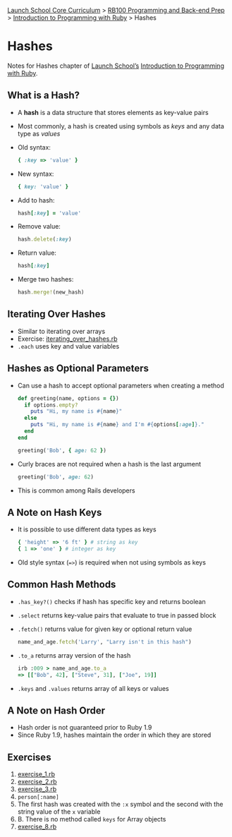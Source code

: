 [Launch School Core Curriculum][readme] >
[RB100 Programming and Back-end Prep][rb100-notes] >
[Introduction to Programming with Ruby][ruby-intro-notes] >
Hashes

# Hashes

Notes for Hashes chapter of [Launch School’s][launch-school] [Introduction to Programming with Ruby][ruby-intro-book].

## What is a Hash?

- A **hash** is a data structure that stores elements as key-value pairs
- Most commonly, a hash is created using symbols as _keys_ and any data type as _values_
- Old syntax:
  <!-- prettier-ignore -->
  ```ruby
  { :key => 'value' }
  ```

- New syntax:

  ```ruby
  { key: 'value' }
  ```

- Add to hash:

  ```ruby
  hash[:key] = 'value'
  ```

- Remove value:

  ```ruby
  hash.delete(:key)
  ```

- Return value:

  ```ruby
  hash[:key]
  ```

- Merge two hashes:

  ```ruby
  hash.merge!(new_hash)
  ```

## Iterating Over Hashes

- Similar to iterating over arrays
- Exercise: [iterating_over_hashes.rb](iterating_over_hashes.rb)
- `.each` uses key and value variables

## Hashes as Optional Parameters

- Can use a hash to accept optional parameters when creating a method

  ```ruby
  def greeting(name, options = {})
    if options.empty?
      puts "Hi, my name is #{name}"
    else
      puts "Hi, my name is #{name} and I'm #{options[:age]}."
    end
  end

  greeting('Bob', { age: 62 })
  ```

- Curly braces are not required when a hash is the last argument

  ```ruby
  greeting('Bob', age: 62)
  ```

- This is common among Rails developers

## A Note on Hash Keys

- It is possible to use different data types as keys

  ```ruby
  { 'height' => '6 ft' } # string as key
  { 1 => 'one' } # integer as key
  ```

- Old style syntax (`=>`) is required when not using symbols as keys

## Common Hash Methods

- `.has_key?()` checks if hash has specific key and returns boolean
- `.select` returns key-value pairs that evaluate to true in passed block
- `.fetch()` returns value for given key or optional return value

  ```ruby
  name_and_age.fetch('Larry', "Larry isn't in this hash")
  ```

- `.to_a` returns array version of the hash

  ```ruby
  irb :009 > name_and_age.to_a
  => [["Bob", 42], ["Steve", 31], ["Joe", 19]]
  ```

- `.keys` and `.values` returns array of all keys or values

## A Note on Hash Order

- Hash order is not guaranteed prior to Ruby 1.9
- Since Ruby 1.9, hashes maintain the order in which they are stored

## Exercises

1. [exercise_1.rb](exercise_1.rb)
2. [exercise_2.rb](exercise_2.rb)
3. [exercise_3.rb](exercise_3.rb)
4. `person[:name]`
5. The first hash was created with the `:x` symbol and the second with the string value of the `x` variable
6. B. There is no method called `keys` for Array objects
7. [exercise_8.rb](exercise_8.rb)

[rb100-notes]: /rb100/rb100-notes.md
[readme]: /README.md
[ruby-intro-notes]: /rb100/introduction_to_programming_with_ruby/introduction-to-programming-with-ruby-notes.md
[launch-school]: https://launchschool.com
[ruby-intro-book]: https://launchschool.com/books/ruby
